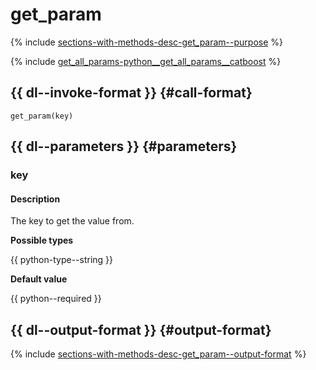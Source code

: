 # get_param

{% include [sections-with-methods-desc-get_param--purpose](../_includes/work_src/reusage/get_param--purpose.md) %}


{% include [get_all_params-python__get_all_params__catboost](../_includes/work_src/reusage-python/python__get_all_params__catboost.md) %}


## {{ dl--invoke-format }} {#call-format}

```
get_param(key)
```

## {{ dl--parameters }} {#parameters}

### key

#### Description 

The key to get the value from.

**Possible types** 

{{ python-type--string }}

**Default value** 

{{ python--required }}

## {{ dl--output-format }} {#output-format}

{% include [sections-with-methods-desc-get_param--output-format](../_includes/work_src/reusage/get_param--output-format.md) %}


